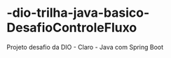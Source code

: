 # -dio-trilha-java-basico-DesafioControleFluxo
Projeto desafio da DIO - Claro - Java com Spring Boot
